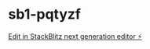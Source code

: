 # sb1-pqtyzf

[Edit in StackBlitz next generation editor ⚡️](https://stackblitz.com/~/github.com/AlejandroEG21/sb1-pqtyzf)